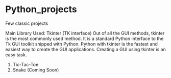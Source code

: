 # Python_projects
Few classic projects

Main Library Used: Tkinter (TK interface)
Out of all the GUI methods, tkinter is the most commonly used method. It is a standard Python interface to the Tk GUI toolkit shipped with Python. Python with tkinter is the fastest and easiest way to create the GUI applications. Creating a GUI using tkinter is an easy task.

1. Tic-Tac-Toe
2. Snake (Coming Soon)
